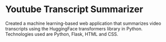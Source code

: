 # Youtube Transcript Summarizer  
Created a machine learning-based web application that summarizes video transcripts using the HuggingFace transformers library in Python. Technologies used are Python, Flask, HTML and CSS.  